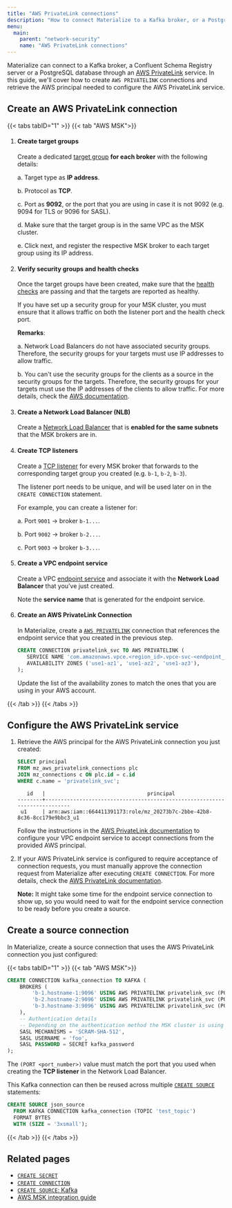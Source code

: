 ```yaml
---
title: "AWS PrivateLink connections"
description: "How to connect Materialize to a Kafka broker, or a PostgreSQL database using an AWS PrivateLink connection"
menu:
  main:
    parent: "network-security"
    name: "AWS PrivateLink connections"
---
```


Materialize can connect to a Kafka broker, a Confluent Schema Registry server or
a PostgreSQL database through an [AWS PrivateLink](https://aws.amazon.com/privatelink/)
service. In this guide, we'll cover how to create `AWS PRIVATELINK` connections
and retrieve the AWS principal needed to configure the AWS PrivateLink service.

## Create an AWS PrivateLink connection

{{< tabs tabID="1" >}}
{{< tab "AWS MSK">}}

1. #### Create target groups
    Create a dedicated [target group](https://docs.aws.amazon.com/elasticloadbalancing/latest/network/create-target-group.html) **for each broker** with the following details:

    a. Target type as **IP address**.

    b. Protocol as **TCP**.

    c. Port as **9092**, or the port that you are using in case it is not 9092 (e.g. 9094 for TLS or 9096 for SASL).

    d. Make sure that the target group is in the same VPC as the MSK cluster.

    e. Click next, and register the respective MSK broker to each target group using its IP address.

1. #### Verify security groups and health checks

    Once the target groups have been created, make sure that the [health checks](https://docs.aws.amazon.com/elasticloadbalancing/latest/network/target-group-health-checks.html) are passing and that the targets are reported as healthy.

    If you have set up a security group for your MSK cluster, you must ensure that it allows traffic on both the listener port and the health check port.

    **Remarks**:

    a. Network Load Balancers do not have associated security groups. Therefore, the security groups for your targets must use IP addresses to allow traffic.

    b. You can't use the security groups for the clients as a source in the security groups for the targets. Therefore, the security groups for your targets must use the IP addresses of the clients to allow traffic. For more details, check the [AWS documentation](https://docs.aws.amazon.com/elasticloadbalancing/latest/network/target-group-register-targets.html).

1. #### Create a Network Load Balancer (NLB)
    Create a [Network Load Balancer](https://docs.aws.amazon.com/elasticloadbalancing/latest/network/create-network-load-balancer.html) that is **enabled for the same subnets** that the MSK brokers are in.

1. #### Create TCP listeners

    Create a [TCP listener](https://docs.aws.amazon.com/elasticloadbalancing/latest/network/create-listener.html) for every MSK broker that forwards to the corresponding target group you created (e.g. `b-1`, `b-2`, `b-3`).

    The listener port needs to be unique, and will be used later on in the `CREATE CONNECTION` statement.

    For example, you can create a listener for:

    a. Port `9001` → broker `b-1...`.

    b. Port `9002` → broker `b-2...`.

    c. Port `9003` → broker `b-3...`.

1. #### Create a VPC endpoint service

    Create a VPC [endpoint service](https://docs.aws.amazon.com/vpc/latest/privatelink/create-endpoint-service.html) and associate it with the **Network Load Balancer** that you’ve just created.

    Note the **service name** that is generated for the endpoint service.

1. #### Create an AWS PrivateLink Connection
     In Materialize, create a [`AWS PRIVATELINK`](/sql/create-connection/#aws-privatelink) connection that references the endpoint service that you created in the previous step.

     ```sql
    CREATE CONNECTION privatelink_svc TO AWS PRIVATELINK (
        SERVICE NAME 'com.amazonaws.vpce.<region_id>.vpce-svc-<endpoint_service_id>',
        AVAILABILITY ZONES ('use1-az1', 'use1-az2', 'use1-az3'),
    );
    ```

    Update the list of the availability zones to match the ones that you are using in your AWS account.

{{< /tab >}}
{{< /tabs >}}

## Configure the AWS PrivateLink service

1. Retrieve the AWS principal for the AWS PrivateLink connection you just created:

    ```sql
    SELECT principal
    FROM mz_aws_privatelink_connections plc
    JOIN mz_connections c ON plc.id = c.id
    WHERE c.name = 'privatelink_svc';
    ```

    ```
       id   |                                 principal
    --------+---------------------------------------------------------------------------
     u1     | arn:aws:iam::664411391173:role/mz_20273b7c-2bbe-42b8-8c36-8cc179e9bbc3_u1
    ```

    Follow the instructions in the [AWS PrivateLink documentation](https://docs.aws.amazon.com/vpc/latest/privatelink/add-endpoint-service-permissions.html)
    to configure your VPC endpoint service to accept connections from the
    provided AWS principal.

1. If your AWS PrivateLink service is configured to require acceptance of connection requests, you must manually approve the connection request from Materialize after executing `CREATE CONNECTION`. For more details, check the [AWS PrivateLink documentation](https://docs.aws.amazon.com/vpc/latest/privatelink/configure-endpoint-service.html#accept-reject-connection-requests).

    **Note:** It might take some time for the endpoint service connection to show up, so you would need to wait for the endpoint service connection to be ready before you create a source.

## Create a source connection

In Materialize, create a source connection that uses the AWS PrivateLink connection you just configured:

{{< tabs tabID="1" >}}
{{< tab "AWS MSK">}}
```sql
CREATE CONNECTION kafka_connection TO KAFKA (
    BROKERS (
        'b-1.hostname-1:9096' USING AWS PRIVATELINK privatelink_svc (PORT 9001),
        'b-2.hostname-2:9096' USING AWS PRIVATELINK privatelink_svc (PORT 9002),
        'b-3.hostname-3:9096' USING AWS PRIVATELINK privatelink_svc (PORT 9003)
    ),
    -- Authentication details
    -- Depending on the authentication method the MSK cluster is using
    SASL MECHANISMS = 'SCRAM-SHA-512',
    SASL USERNAME = 'foo',
    SASL PASSWORD = SECRET kafka_password
);
```

The `(PORT <port_number>)` value must match the port that you used when creating the **TCP listener** in the Network Load Balancer.

This Kafka connection can then be reused across multiple [`CREATE SOURCE`](/sql/create-source/kafka/)
statements:

```sql
CREATE SOURCE json_source
  FROM KAFKA CONNECTION kafka_connection (TOPIC 'test_topic')
  FORMAT BYTES
  WITH (SIZE = '3xsmall');
```
{{< /tab >}}
{{< /tabs >}}

## Related pages

- [`CREATE SECRET`](/sql/create-secret)
- [`CREATE CONNECTION`](/sql/create-connection)
- [`CREATE SOURCE`: Kafka](/sql/create-source/kafka)
- [AWS MSK integration guide](/integrations/aws-msk)
